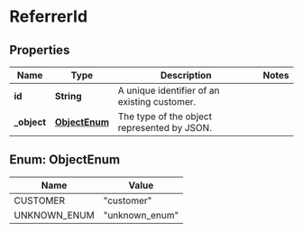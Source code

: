 

# ReferrerId


## Properties

| Name | Type | Description | Notes |
|------------ | ------------- | ------------- | -------------|
|**id** | **String** | A unique identifier of an existing customer. |  |
|**_object** | [**ObjectEnum**](#ObjectEnum) | The type of the object represented by JSON. |  |



## Enum: ObjectEnum

| Name | Value |
|---- | -----|
| CUSTOMER | &quot;customer&quot; |
| UNKNOWN_ENUM | &quot;unknown_enum&quot; |




